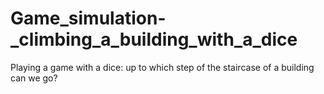 # Game_simulation-_climbing_a_building_with_a_dice
Playing a game with a dice: up to which step of the staircase of a building can we go?
